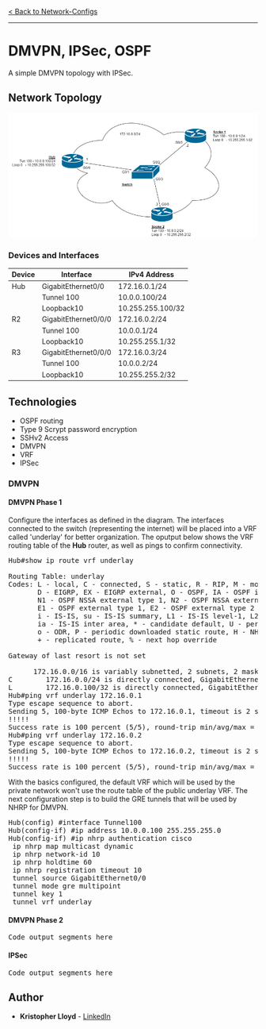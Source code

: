 [< Back to Network-Configs](https://github.com/KrisLloyd/Network-Configs/)
***


# DMVPN, IPSec, OSPF

A simple DMVPN topology with IPSec.

## Network Topology

[![DMVPN Topology](topology.png)]()


### Devices and Interfaces

| Device | Interface | IPv4 Address |
| ------ | ------ | ------ |
| Hub | GigabitEthernet0/0 | 172.16.0.1/24 | 
|   | Tunnel 100 | 10.0.0.100/24 |
|   | Loopback10 | 10.255.255.100/32 |
| R2 | GigabitEthernet0/0/0 | 172.16.0.2/24 | 
|   | Tunnel 100 | 10.0.0.1/24 |
|   | Loopback10 | 10.255.255.1/32 |
| R3 | GigabitEthernet0/0/0 | 172.16.0.3/24 | 
|   | Tunnel 100 | 10.0.0.2/24 |
|   | Loopback10 | 10.255.255.2/32 |

## Technologies

* OSPF routing
* Type 9 Scrypt password encryption
* SSHv2 Access
* DMVPN
* VRF
* IPSec


### DMVPN

#### DMVPN Phase 1

Configure the interfaces as defined in the diagram. The interfaces connected to the switch (representing the internet) will be placed into a VRF called 'underlay' for better organization. The oputput below shows the VRF routing table of the **Hub** router, as well as pings to confirm connectivity.

<pre>
Hub#show ip route vrf underlay

Routing Table: underlay
Codes: L - local, C - connected, S - static, R - RIP, M - mobile, B - BGP
       D - EIGRP, EX - EIGRP external, O - OSPF, IA - OSPF inter area
       N1 - OSPF NSSA external type 1, N2 - OSPF NSSA external type 2
       E1 - OSPF external type 1, E2 - OSPF external type 2
       i - IS-IS, su - IS-IS summary, L1 - IS-IS level-1, L2 - IS-IS level-2
       ia - IS-IS inter area, * - candidate default, U - per-user static route
       o - ODR, P - periodic downloaded static route, H - NHRP, l - LISP
       + - replicated route, % - next hop override

Gateway of last resort is not set

      172.16.0.0/16 is variably subnetted, 2 subnets, 2 masks
C        172.16.0.0/24 is directly connected, GigabitEthernet0/0
L        172.16.0.100/32 is directly connected, GigabitEthernet0/0
Hub#ping vrf underlay 172.16.0.1
Type escape sequence to abort.
Sending 5, 100-byte ICMP Echos to 172.16.0.1, timeout is 2 seconds:
!!!!!
Success rate is 100 percent (5/5), round-trip min/avg/max = 1/1/4 ms
Hub#ping vrf underlay 172.16.0.2
Type escape sequence to abort.
Sending 5, 100-byte ICMP Echos to 172.16.0.2, timeout is 2 seconds:
!!!!!
Success rate is 100 percent (5/5), round-trip min/avg/max = 1/1/4 ms
</pre>

With the basics configured, the default VRF which will be used by the private network won't use the route table of the public underlay VRF. The next configuration step is to build the GRE tunnels that will be used by NHRP for DMVPN.

<pre>
Hub(config) #interface Tunnel100
Hub(config-if) #ip address 10.0.0.100 255.255.255.0
Hub(config-if) #ip nhrp authentication cisco
 ip nhrp map multicast dynamic
 ip nhrp network-id 10
 ip nhrp holdtime 60
 ip nhrp registration timeout 10
 tunnel source GigabitEthernet0/0
 tunnel mode gre multipoint
 tunnel key 1
 tunnel vrf underlay
</pre>





#### DMVPN Phase 2

<pre>
Code output segments here
</pre>

#### IPSec

<pre>
Code output segments here
</pre>




## Author

* **Kristopher Lloyd** - [LinkedIn](https://www.linkedin.com/in/kris-lloyd)

